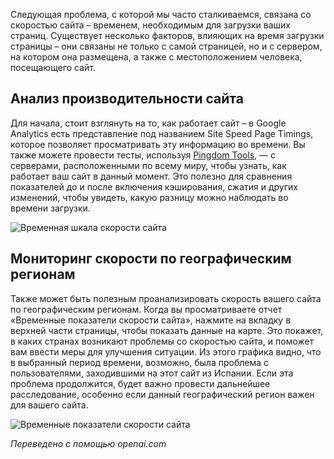 <!-- Filename: Monitoring_Site_Speed / Display title: Мониторинг скорости сайта -->

Следующая проблема, с которой мы часто сталкиваемся, связана со скоростью сайта – временем, необходимым для загрузки ваших страниц. Существует несколько факторов, влияющих на время загрузки страницы – они связаны не только с самой страницей, но и с сервером, на котором она размещена, а также с местоположением человека, посещающего сайт.
## Анализ производительности сайта

Для начала, стоит взглянуть на то, как работает сайт – в Google Analytics есть представление под названием Site Speed Page Timings, которое позволяет просматривать эту информацию во времени. Вы также можете провести тесты, используя <a href="https://tools.pingdom.com/" rel="nofollow noreferrer noopener">Pingdom Tools</a>, — с серверами, расположенными по всему миру, чтобы узнать, как работает ваш сайт в данный момент. Это полезно для сравнения показателей до и после включения кэширования, сжатия и других изменений, чтобы увидеть, какую разницу можно наблюдать во времени загрузки.

![Временная шкала скорости сайта](../../../en/images/performance/monitoring-site-speed.png)

## Мониторинг скорости по географическим регионам

Также может быть полезным проанализировать скорость вашего сайта по географическим регионам. Когда вы просматриваете отчет «Временные показатели скорости сайта», нажмите на вкладку в верхней части страницы, чтобы показать данные на карте. Это покажет, в каких странах возникают проблемы со скоростью сайта, и поможет вам ввести меры для улучшения ситуации. Из этого графика видно, что в выбранный период времени, возможно, была проблема с пользователями, заходившими на этот сайт из Испании. Если эта проблема продолжится, будет важно провести дальнейшее расследование, особенно если данный географический регион важен для вашего сайта.

![Временные показатели скорости сайта](../../../en/images/performance/monitoring-site-speed-by-country.png)

*Переведено с помощью openai.com*

